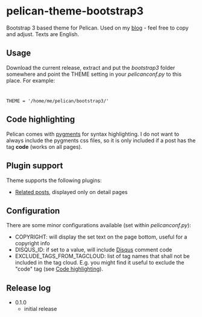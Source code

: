 pelican-theme-bootstrap3
========================

Bootstrap 3 based theme for Pelican. Used on my [blog](https://www.zoe.vc) - feel free to copy and adjust.
Texts are English.

Usage
-----

Download the current release, extract and put the *bootstrap3* folder somewhere and point the THEME setting in your *pelicanconf.py* to this place. For example:

#
    THEME = '/home/me/pelican/bootstrap3/'

Code highlighting
-----------------

Pelican comes with [pygments](http://docs.getpelican.com/en/3.3.0/getting_started.html#syntax-highlighting) for syntax highlighting.
I do not want to always include the pygments css files, so it is only included if a post has the tag **code** (works on all pages).


Plugin support
--------------

Theme supports the following plugins:

* [Related posts](https://github.com/getpelican/pelican-plugins/tree/master/related_posts), displayed only on detail pages


Configuration
-------------

There are some minor configurations available (set within *pelicanconf.py*):

* COPYRIGHT: will display the set text on the page bottom, useful for a copyright info
* DISQUS_ID: if set to a value, will include [Disqus](http://disqus.com/) comment code
* EXCLUDE_TAGS_FROM_TAGCLOUD: list of tag names that shall not be included in the tag cloud. E.g. you might find it useful to exclude the "code" tag (see [Code highlighting](#code-highlighting)).

Release log
-----------

* 0.1.0
    * initial release
